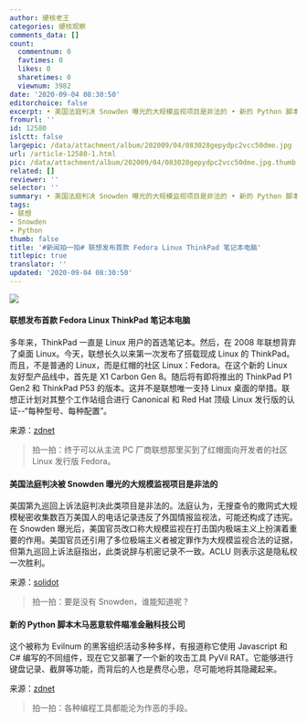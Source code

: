 ```yaml
---
author: 硬核老王
categories: 硬核观察
comments_data: []
count:
  commentnum: 0
  favtimes: 0
  likes: 0
  sharetimes: 0
  viewnum: 3982
date: '2020-09-04 08:30:50'
editorchoice: false
excerpt: • 美国法庭判决 Snowden 曝光的大规模监视项目是非法的 • 新的 Python 脚本木马恶意软件瞄准金融科技公司
fromurl: ''
id: 12580
islctt: false
largepic: /data/attachment/album/202009/04/083028gepydpc2vcc50dme.jpg
url: /article-12580-1.html
pic: /data/attachment/album/202009/04/083028gepydpc2vcc50dme.jpg.thumb.jpg
related: []
reviewer: ''
selector: ''
summary: • 美国法庭判决 Snowden 曝光的大规模监视项目是非法的 • 新的 Python 脚本木马恶意软件瞄准金融科技公司
tags:
- 联想
- Snowden
- Python
thumb: false
title: '#新闻拍一拍# 联想发布首款 Fedora Linux ThinkPad 笔记本电脑'
titlepic: true
translator: ''
updated: '2020-09-04 08:30:50'
---
```


![](/data/attachment/album/202009/04/083028gepydpc2vcc50dme.jpg)


#### 联想发布首款 Fedora Linux ThinkPad 笔记本电脑


多年来，ThinkPad 一直是 Linux 用户的首选笔记本。然后，在 2008 年联想背弃了桌面 Linux。今天，联想长久以来第一次发布了搭载现成 Linux 的 ThinkPad。而且，不是普通的 Linux，而是红帽的社区 Linux：Fedora。在这个新的 Linux 友好型产品线中，首先是 X1 Carbon Gen 8。随后将有即将推出的 ThinkPad P1 Gen2 和 ThinkPad P53 的版本。这并不是联想唯一支持 Linux 桌面的举措。联想正计划对其整个工作站组合进行 Canonical 和 Red Hat 顶级 Linux 发行版的认证--“每种型号、每种配置”。


来源：[zdnet](https://www.zdnet.com/article/lenovo-releases-first-fedora-linux-thinkpad-laptop/ "https://www.zdnet.com/article/lenovo-releases-first-fedora-linux-thinkpad-laptop/")



> 
> 拍一拍：终于可以从主流 PC 厂商联想那里买到了红帽面向开发者的社区 Linux 发行版 Fedora。
> 
> 
> 


#### 美国法庭判决被 Snowden 曝光的大规模监视项目是非法的


美国第九巡回上诉法庭判决此类项目是非法的。法庭认为，无搜查令的撒网式大规模秘密收集数百万美国人的电话记录违反了外国情报监视法，可能还构成了违宪。在 Snowden 曝光后，美国官员改口称大规模监视在打击国内极端主义上扮演着重要的作用。美国官员还引用了多位极端主义者被定罪作为大规模监视合法的证据，但第九巡回上诉法庭指出，此类说辞与机密记录不一致。ACLU 则表示这是隐私权一次胜利。


来源：[solidot](https://www.solidot.org/story?sid=65439 "https://www.solidot.org/story?sid=65439")



> 
> 拍一拍：要是没有 Snowden，谁能知道呢？
> 
> 
> 


#### 新的 Python 脚本木马恶意软件瞄准金融科技公司


这个被称为 Evilnum 的黑客组织活动多种多样，有报道称它使用 Javascript 和 C# 编写的不同组件，现在它又部署了一个新的攻击工具 PyVil RAT。它能够进行键盘记录、截屏等功能，而背后的人也是费尽心思，尽可能地将其隐藏起来。


来源：[zdnet](https://www.zdnet.com/article/new-python-scripted-trojan-malware-targets-finance-sector/ "https://www.zdnet.com/article/new-python-scripted-trojan-malware-targets-finance-sector/")



> 
> 拍一拍：各种编程工具都能沦为作恶的手段。
> 
> 
>